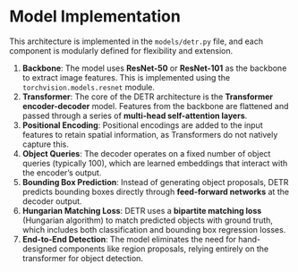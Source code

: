 # Model Implementation

This architecture is implemented in the `models/detr.py` file, and each component is modularly defined for flexibility and extension.
1. **Backbone**: The model uses **ResNet-50** or **ResNet-101** as the backbone to extract image features. This is implemented using the `torchvision.models.resnet` module.   
2. **Transformer**: The core of the DETR architecture is the **Transformer encoder-decoder** model. Features from the backbone are flattened and passed through a series of **multi-head self-attention layers**.
3. **Positional Encoding**: Positional encodings are added to the input features to retain spatial information, as Transformers do not natively capture this.
4. **Object Queries**: The decoder operates on a fixed number of object queries (typically 100), which are learned embeddings that interact with the encoder’s output.
5. **Bounding Box Prediction**: Instead of generating object proposals, DETR predicts bounding boxes directly through **feed-forward networks** at the decoder output.
6. **Hungarian Matching Loss**: DETR uses a **bipartite matching loss** (Hungarian algorithm) to match predicted objects with ground truth, which includes both classification and bounding box regression losses.
7. **End-to-End Detection**: The model eliminates the need for hand-designed components like region proposals, relying entirely on the transformer for object detection.
